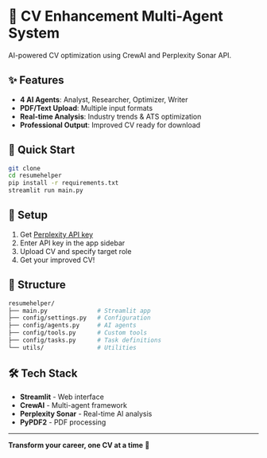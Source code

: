 # 📄 CV Enhancement Multi-Agent System

AI-powered CV optimization using CrewAI and Perplexity Sonar API.

## ✨ Features

- **4 AI Agents**: Analyst, Researcher, Optimizer, Writer
- **PDF/Text Upload**: Multiple input formats
- **Real-time Analysis**: Industry trends & ATS optimization
- **Professional Output**: Improved CV ready for download

## 🚀 Quick Start
```bash
git clone
cd resumehelper
pip install -r requirements.txt
streamlit run main.py
```
## 🔑 Setup

1. Get [Perplexity API key](https://www.perplexity.ai/settings/api)
2. Enter API key in the app sidebar
3. Upload CV and specify target role
4. Get your improved CV!

## 📁 Structure
```bash
resumehelper/
├── main.py              # Streamlit app
├── config/settings.py   # Configuration
├── config/agents.py     # AI agents
├── config/tools.py      # Custom tools
├── config/tasks.py      # Task definitions
└── utils/               # Utilities    
```

## 🛠️ Tech Stack

- **Streamlit** - Web interface
- **CrewAI** - Multi-agent framework
- **Perplexity Sonar** - Real-time AI analysis
- **PyPDF2** - PDF processing

---
**Transform your career, one CV at a time** 🚀